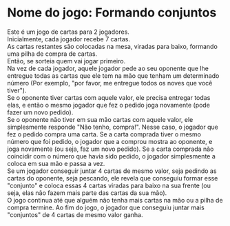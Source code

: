 # Nome do jogo: Formando conjuntos

Este é um jogo de cartas para 2 jogadores.<br>
Inicialmente, cada jogador recebe 7 cartas.<br>
As cartas restantes são colocadas na mesa, viradas para baixo, formando uma pilha de compra de
cartas.<br>
Então, se sorteia quem vai jogar primeiro.<br>
Na vez de cada jogador, aquele jogador pede ao seu oponente que lhe entregue todas as cartas que
ele tem na mão que tenham um determinado número (Por exemplo, "por favor, me entregue todos
os noves que você tiver").<br>
Se o oponente tiver cartas com aquele valor, ele precisa entregar todas elas, e então o mesmo
jogador que fez o pedido joga novamente (pode fazer um novo pedido).<br>
Se o oponente não tiver em sua mão cartas com aquele valor, ele simplesmente responde
"Não tenho, compra!". Nesse caso, o jogador que fez o pedido compra uma carta. Se a carta
comprada tiver o mesmo número que foi pedido, o jogador que a comprou mostra ao oponente, e
joga novamente (ou seja, faz um novo pedido). Se a carta comprada não coincidir com o número
que havia sido pedido, o jogador simplesmente a coloca em sua mão e passa a vez.<br>
Se um jogador conseguir juntar 4 cartas de mesmo valor, seja pedindo as cartas do oponente, seja
pescando, ele revela que conseguiu formar esse "conjunto" e coloca essas 4 cartas viradas para
baixo na sua frente (ou seja, elas não fazem mais parte das cartas da sua mão).<br>
O jogo continua até que alguém não tenha mais cartas na mão ou a pilha de compra termine.
Ao fim do jogo, o jogador que conseguiu juntar mais "conjuntos" de 4 cartas de mesmo valor
ganha.
